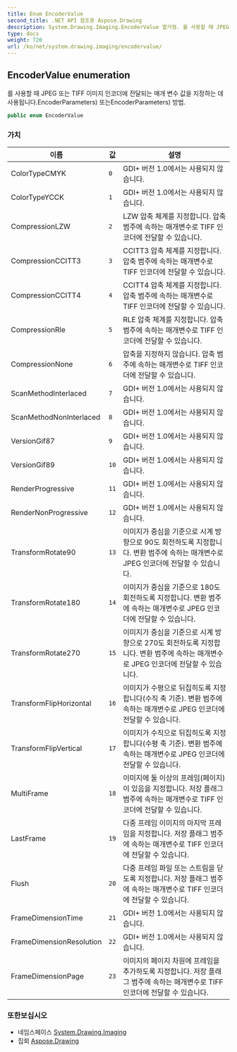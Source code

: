 ```yaml
---
title: Enum EncoderValue
second_title: .NET API 참조용 Aspose.Drawing
description: System.Drawing.Imaging.EncoderValue 열거형. 를 사용할 때 JPEG 또는 TIFF 이미지 인코더에 전달되는 매개 변수 값을 지정하는 데 사용됩니다.EncoderParameters 또는EncoderParameters 방법.
type: docs
weight: 720
url: /ko/net/system.drawing.imaging/encodervalue/
---
```

## EncoderValue enumeration

를 사용할 때 JPEG 또는 TIFF 이미지 인코더에 전달되는 매개 변수 값을 지정하는 데 사용됩니다.EncoderParameters) 또는EncoderParameters) 방법.

```csharp
public enum EncoderValue
```

### 가치

| 이름 | 값 | 설명 |
| --- | --- | --- |
| ColorTypeCMYK | `0` | GDI+ 버전 1.0에서는 사용되지 않습니다. |
| ColorTypeYCCK | `1` | GDI+ 버전 1.0에서는 사용되지 않습니다. |
| CompressionLZW | `2` | LZW 압축 체계를 지정합니다. 압축 범주에 속하는 매개변수로 TIFF 인코더에 전달할 수 있습니다. |
| CompressionCCITT3 | `3` | CCITT3 압축 체계를 지정합니다. 압축 범주에 속하는 매개변수로 TIFF 인코더에 전달할 수 있습니다. |
| CompressionCCITT4 | `4` | CCITT4 압축 체계를 지정합니다. 압축 범주에 속하는 매개변수로 TIFF 인코더에 전달할 수 있습니다. |
| CompressionRle | `5` | RLE 압축 체계를 지정합니다. 압축 범주에 속하는 매개변수로 TIFF 인코더에 전달할 수 있습니다. |
| CompressionNone | `6` | 압축을 지정하지 않습니다. 압축 범주에 속하는 매개변수로 TIFF 인코더에 전달할 수 있습니다. |
| ScanMethodInterlaced | `7` | GDI+ 버전 1.0에서는 사용되지 않습니다. |
| ScanMethodNonInterlaced | `8` | GDI+ 버전 1.0에서는 사용되지 않습니다. |
| VersionGif87 | `9` | GDI+ 버전 1.0에서는 사용되지 않습니다. |
| VersionGif89 | `10` | GDI+ 버전 1.0에서는 사용되지 않습니다. |
| RenderProgressive | `11` | GDI+ 버전 1.0에서는 사용되지 않습니다. |
| RenderNonProgressive | `12` | GDI+ 버전 1.0에서는 사용되지 않습니다. |
| TransformRotate90 | `13` | 이미지가 중심을 기준으로 시계 방향으로 90도 회전하도록 지정합니다. 변환 범주에 속하는 매개변수로 JPEG 인코더에 전달할 수 있습니다. |
| TransformRotate180 | `14` | 이미지가 중심을 기준으로 180도 회전하도록 지정합니다. 변환 범주에 속하는 매개변수로 JPEG 인코더에 전달할 수 있습니다. |
| TransformRotate270 | `15` | 이미지가 중심을 기준으로 시계 방향으로 270도 회전하도록 지정합니다. 변환 범주에 속하는 매개변수로 JPEG 인코더에 전달할 수 있습니다. |
| TransformFlipHorizontal | `16` | 이미지가 수평으로 뒤집히도록 지정합니다(수직 축 기준). 변환 범주에 속하는 매개변수로 JPEG 인코더에 전달할 수 있습니다. |
| TransformFlipVertical | `17` | 이미지가 수직으로 뒤집히도록 지정합니다(수평 축 기준). 변환 범주에 속하는 매개변수로 JPEG 인코더에 전달할 수 있습니다. |
| MultiFrame | `18` | 이미지에 둘 이상의 프레임(페이지)이 있음을 지정합니다. 저장 플래그 범주에 속하는 매개변수로 TIFF 인코더에 전달할 수 있습니다. |
| LastFrame | `19` | 다중 프레임 이미지의 마지막 프레임을 지정합니다. 저장 플래그 범주에 속하는 매개변수로 TIFF 인코더에 전달할 수 있습니다. |
| Flush | `20` | 다중 프레임 파일 또는 스트림을 닫도록 지정합니다. 저장 플래그 범주에 속하는 매개변수로 TIFF 인코더에 전달할 수 있습니다. |
| FrameDimensionTime | `21` | GDI+ 버전 1.0에서는 사용되지 않습니다. |
| FrameDimensionResolution | `22` | GDI+ 버전 1.0에서는 사용되지 않습니다. |
| FrameDimensionPage | `23` | 이미지의 페이지 차원에 프레임을 추가하도록 지정합니다. 저장 플래그 범주에 속하는 매개변수로 TIFF 인코더에 전달할 수 있습니다. |

### 또한보십시오

* 네임스페이스 [System.Drawing.Imaging](../../system.drawing.imaging/)
* 집회 [Aspose.Drawing](../../)


